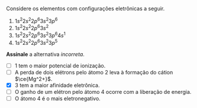Considere os elementos com configurações eletrônicas a seguir.

 1. $1s^2 2s^2 2p^6 3s^2 3p^6$
 2. $1s^2 2s^2 2p^6 3s^2$
 3. $1s^2 2s^2 2p^6 3s^2 3p^6 4s^1$
 4. $1s^2 2s^2 2p^6 3s^2 3p^5$

**Assinale** a alternativa *incorreta*.

- [ ] $1$ tem o maior potencial de ionização.
- [ ] A perda de dois elétrons pelo átomo $2$ leva à formação do cátion $\ce{Mg^2+}$.
- [x] $3$ tem a maior afinidade eletrônica.
- [ ] O ganho de um elétron pelo átomo $4$ ocorre com a liberação de energia.
- [ ] O átomo $4$  é o mais eletronegativo.
